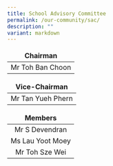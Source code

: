 ```yaml
---
title: School Advisory Committee
permalink: /our-community/sac/
description: ""
variant: markdown
---
```

<style>
td, th {
   border: none!important;
}
</style>

| **Chairman** |
| :--------: |
| Mr Toh Ban Choon |

| **Vice-Chairman** |
| :--------: |
| Mr Tan Yueh Phern |

| **Members** |
| :--------: |
| Mr S Devendran |
| Ms Lau Yoot Moey |
| Mr Toh Sze Wei |